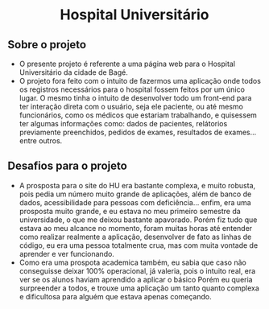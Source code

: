 <div align="center"> 
  
# Hospital Universitário 
  
</div>

## Sobre o projeto
- O presente projeto é referente a uma página web para o Hospital Universitário da cidade de Bagé.
- O projeto fora feito com o intuito de fazermos uma aplicação onde todos os registros necessários para o hospital fossem feitos por um único lugar.
O mesmo tinha o intuito de desenvolver todo um front-end para ter interação direta com o usuário, seja ele paciente, ou até mesmo funcionários, como os médicos 
que estariam trabalhando, e quisessem ter algumas informações como: dados de pacientes, relátorios previamente preenchidos, pedidos de exames, resultados de exames...
 entre outros.
 ## Desafios para o projeto
- A prosposta para o site do HU era bastante complexa, e muito robusta, pois pedia um número muito grande de aplicações, além de banco de dados, acessibilidade para pessoas com deficiência... 
enfim, era uma prosposta muito grande, e eu estava no meu primeiro semestre da universidade, o que me deixou bastante apavorado.
Porém fiz tudo que estava ao meu alcance no momento, foram muitas horas até entender como realizar realmente a aplicação, desenvolver de fato as linhas de código, eu era uma pessoa 
totalmente crua, mas com muita vontade de aprender e ver funcionando.
- Como era uma prospota academica também, eu sabia que caso não conseguisse deixar 100% operacional, já valeria, pois o intuito real, era ver se os alunos haviam aprendido a aplicar o básico
Porém eu queria surpreender a todos, e trouxe uma aplicação um tanto quanto complexa e dificultosa para alguém que estava apenas começando.


